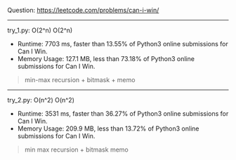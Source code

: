 Question: https://leetcode.com/problems/can-i-win/

---

try_1.py: O(2^n) O(2^n)

* Runtime: 7703 ms, faster than 13.55% of Python3 online submissions for Can I Win.
* Memory Usage: 127.1 MB, less than 73.18% of Python3 online submissions for Can I Win.

> min-max recursion + bitmask + memo

---

try_2.py: O(n^2) O(n^2)

* Runtime: 3531 ms, faster than 36.27% of Python3 online submissions for Can I Win.
* Memory Usage: 209.9 MB, less than 13.72% of Python3 online submissions for Can I Win.

> min max recursion + bitmask memo
